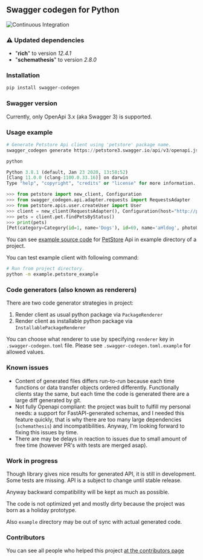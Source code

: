 ## Swagger codegen for Python
![Continuous Integration](https://github.com/asyncee/swagger_codegen/workflows/Continuous%20Integration/badge.svg)

### ⚠️ Updated dependencies
- "**rich**" to version *12.4.1*
- "**schemathesis**" to version *2.8.0*

### Installation

```bash
pip install swagger-codegen
```

### Swagger version

Currently, only OpenApi 3.x (aka Swagger 3) is supported. 

### Usage example

```python
# Generate Petstore Api client using 'petstore' package name.
swagger_codegen generate https://petstore3.swagger.io/api/v3/openapi.json petstore

python

Python 3.8.1 (default, Jan 23 2020, 13:58:52) 
[Clang 11.0.0 (clang-1100.0.33.16)] on darwin
Type "help", "copyright", "credits" or "license" for more information.

>>> from petstore import new_client, Configuration
>>> from swagger_codegen.api.adapter.requests import RequestsAdapter
>>> from petstore.apis.user.createUser import User
>>> client = new_client(RequestsAdapter(), Configuration(host="http://petstore3.swagger.io"))
>>> pets = client.pet.findPetsByStatus()
>>> print(pets)
[Pet(category=Category(id=1, name='Dogs'), id=69, name='aHldog', photoUrls=['string'], status='available',...]
```

You can see [example source code](https://github.com/asyncee/swagger_codegen/tree/master/example)
for [PetStore](http://petstore3.swagger.io/) Api in example directory of a project.

You can test example client with following command:

```bash
# Run from project directory.
python -m example.petstore_example 
```

### Code generators (also known as renderers)

There are two code generator strategies in project:

1. Render client as usual python package via `PackageRenderer`
2. Render client as installable python package via `InstallablePackageRenderer`

You can choose what renderer to use by specifying `renderer` key in `.swagger-codegen.toml`
file. Please see `.swagger-codegen.toml.example` for allowed values.

### Known issues

- Content of generated files differs run-to-run because each time functions or
  data transfer objects ordered differently. Functionally clients stay the same, but
  each time the code is generated there are a large diff generated by git.
- Not fully Openapi compliant: the project was built to fulfill my personal needs:
  a support for FastAPI-generated schemas, and I needed this feature quickly,
  that is why there are too many large dependencies (`schemathesis`) and incompatibilities.
  Anyway, I'm looking forward to fixing this issues by time.
- There are may be delays in reaction to issues due to small amount of free time
  (however PR's with tests are merged asap).

### Work in progress

Though library gives nice results for generated API, it is still in development.
Some tests are missing. API is a subject to change until stable release.

Anyway backward compatibility will be kept as much as possible.

The code is not optimized yet and mostly dirty because the project was born
as a holiday prototype.

Also `example` directory may be out of sync with actual generated code.

### Contributors

You can see all people who helped this project [at the contributors page](https://github.com/asyncee/swagger_codegen/graphs/contributors)
